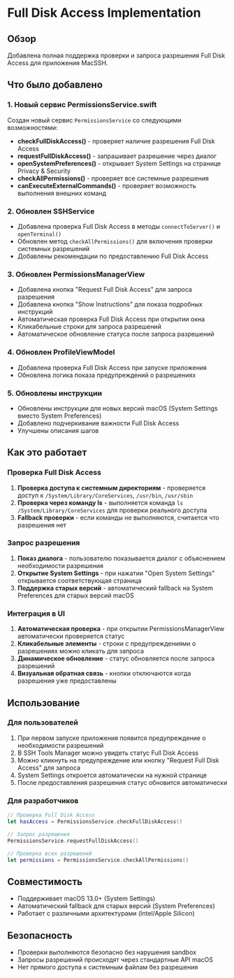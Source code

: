 # Full Disk Access Implementation

## Обзор

Добавлена полная поддержка проверки и запроса разрешения Full Disk Access для приложения MacSSH.

## Что было добавлено

### 1. Новый сервис PermissionsService.swift

Создан новый сервис `PermissionsService` со следующими возможностями:

- **checkFullDiskAccess()** - проверяет наличие разрешения Full Disk Access
- **requestFullDiskAccess()** - запрашивает разрешение через диалог
- **openSystemPreferences()** - открывает System Settings на странице Privacy & Security
- **checkAllPermissions()** - проверяет все системные разрешения
- **canExecuteExternalCommands()** - проверяет возможность выполнения внешних команд

### 2. Обновлен SSHService

- Добавлена проверка Full Disk Access в методы `connectToServer()` и `openTerminal()`
- Обновлен метод `checkAllPermissions()` для включения проверки системных разрешений
- Добавлены рекомендации по предоставлению Full Disk Access

### 3. Обновлен PermissionsManagerView

- Добавлена кнопка "Request Full Disk Access" для запроса разрешения
- Добавлена кнопка "Show Instructions" для показа подробных инструкций
- Автоматическая проверка Full Disk Access при открытии окна
- Кликабельные строки для запроса разрешений
- Автоматическое обновление статуса после запроса разрешений

### 4. Обновлен ProfileViewModel

- Добавлена проверка Full Disk Access при запуске приложения
- Обновлена логика показа предупреждений о разрешениях

### 5. Обновлены инструкции

- Обновлены инструкции для новых версий macOS (System Settings вместо System Preferences)
- Добавлено подчеркивание важности Full Disk Access
- Улучшены описания шагов

## Как это работает

### Проверка Full Disk Access

1. **Проверка доступа к системным директориям** - проверяется доступ к `/System/Library/CoreServices`, `/usr/bin`, `/usr/sbin`
2. **Проверка через команду ls** - выполняется команда `ls /System/Library/CoreServices` для проверки реального доступа
3. **Fallback проверки** - если команды не выполняются, считается что разрешения нет

### Запрос разрешения

1. **Показ диалога** - пользователю показывается диалог с объяснением необходимости разрешения
2. **Открытие System Settings** - при нажатии "Open System Settings" открывается соответствующая страница
3. **Поддержка старых версий** - автоматический fallback на System Preferences для старых версий macOS

### Интеграция в UI

1. **Автоматическая проверка** - при открытии PermissionsManagerView автоматически проверяется статус
2. **Кликабельные элементы** - строки с предупреждениями о разрешениях можно кликать для запроса
3. **Динамическое обновление** - статус обновляется после запроса разрешений
4. **Визуальная обратная связь** - кнопки отключаются когда разрешения уже предоставлены

## Использование

### Для пользователей

1. При первом запуске приложения появится предупреждение о необходимости разрешений
2. В SSH Tools Manager можно увидеть статус Full Disk Access
3. Можно кликнуть на предупреждение или кнопку "Request Full Disk Access" для запроса
4. System Settings откроется автоматически на нужной странице
5. После предоставления разрешения статус обновится автоматически

### Для разработчиков

```swift
// Проверка Full Disk Access
let hasAccess = PermissionsService.checkFullDiskAccess()

// Запрос разрешения
PermissionsService.requestFullDiskAccess()

// Проверка всех разрешений
let permissions = PermissionsService.checkAllPermissions()
```

## Совместимость

- Поддерживает macOS 13.0+ (System Settings)
- Автоматический fallback для старых версий (System Preferences)
- Работает с различными архитектурами (Intel/Apple Silicon)

## Безопасность

- Проверки выполняются безопасно без нарушения sandbox
- Запросы разрешений происходят через стандартные API macOS
- Нет прямого доступа к системным файлам без разрешения
